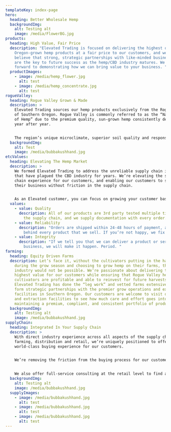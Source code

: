 ```yaml
---
templateKey: index-page
hero:
  heading: Better Wholesale Hemp
  backgroundImg:
    alt: Testing alt
    image: /media/FlowerBG.jpg
products:
  heading: High Value, Fair Price
  description: "Elevated Trading is focused on delivering the highest quality,
    Oregon-grown hemp products at a fair price to our customers, and we firmly
    believe that strong, strategic partnerships with like-minded business owners
    are the key to future success as the hemp/CBD industry matures. We look
    forward to demonstrating how we can bring value to your business. "
  productImages:
    - image: /media/hemp_flower.jpg
      alt: test
    - image: /media/hemp_concentrate.jpg
      alt: test
rogueValley:
  heading: Rogue Valley Grown & Made
  description: >
    Elevated Trading sources our hemp products exclusively from the Rogue Valley
    of Southern Oregon. Rogue Valley is commonly referred to as the “Napa Valley
    of Hemp” due to the premium quality, sun-grown hemp consistently delivered
    year after year. 


    The region’s unique microclimate, superior soil quality and responsible farming practices all unite to deliver a CBD product that simply outperforms other regions in the United States.
  backgroundImg:
    alt: Test
    image: /media/bubbakushhand.jpg
etcValues:
  heading: Elevating The Hemp Market
  description: >
    We formed Elevated Trading to address the unreliable supply chain issues
    that have plagued the CBD industry for years. We’re elevating the supply
    chain experience for our customers, and enabling our customers to scale
    their business without friction in the supply chain. 


    As an Elevated customer, you can focus on growing your customer base knowing we’re hard at work ensuring the highest quality and reliability of every product that we supply for your business.
  values:
    - value: Quality
      description: All of our products are 3rd party tested multiple times throughout
        the supply chain, and we supply documentation with every order.
    - value: Reliability
      description: "Orders are shipped within 24-48 hours of payment, and we stand
        behind every product that we sell. If you’re not happy, we fix it. "
    - value: Integrity
      description: "If we tell you that we can deliver a product or service for your
        business, we will make it happen. Period. "
farming:
  heading: Equity Driven Farms
  description: Let’s face it, without the cultivators putting in the hard work
    during the grow season and choosing to grow hemp on their farms, the CBD
    industry would not be possible. We’re passionate about delivering the
    highest value for our customers while ensuring that Rogue Valley hemp
    cultivators are profitable and able to reinvest for future harvests.
    Elevated Trading has done the “leg work” and vetted farms extensively to
    form strategic partnerships with the premier grow operations and extraction
    facilities in Southern Oregon. Our customers are welcome to visit our farms
    and extraction facilities to see how much care and effort goes into
    maintaining a premium, compliant, and consistent portfolio of products.
  backgroundImg:
    alt: Testing alt
    image: /media/bubbakushhand.jpg
supplyChain:
  heading: Integrated In Your Supply Chain
  description: >
    With direct industry experience across all aspects of the supply chain, from
    farming, distribution and retail, we’re uniquely positioned to offer a
    world-class buying experience for our customers. 


    We’re removing the friction from the buying process for our customers that want high value products but don’t have the time and/or staff to form strategic partnerships directly at the source.


    We also offer full-service consulting at the retail level to find a profitable product mix that will satisfy your customers while maintaining the unique essence of your retail brand. We don’t just sell products, we solve problems.  
  backgroundImg:
    alt: Testing alt
    image: /media/bubbakushhand.jpg
  supplyImages:
    - image: /media/bubbakushhand.jpg
      alt: test
    - image: /media/bubbakushhand.jpg
      alt: test
    - image: /media/bubbakushhand.jpg
      alt: test
---
```

